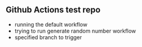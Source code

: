 ## Github Actions test repo
- running the default workflow
- trying to run generate random number workflow
- specified branch to trigger

